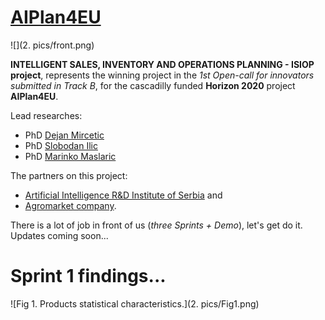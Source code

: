 # [AIPlan4EU](https://www.aiplan4eu-project.eu/)

![](2. pics/front.png)

**INTELLIGENT SALES, INVENTORY AND OPERATIONS PLANNING - ISIOP project**, represents the winning project in the *1st Open-call for innovators submitted in Track B*, for the cascadilly funded **Horizon 2020** project **AIPlan4EU**.

Lead researches:

* PhD [Dejan Mircetic](https://www.linkedin.com/feed/update/urn:li:activity:6993199240374050816/)
* PhD [Slobodan Ilic](https://www.linkedin.com/posts/ai-institute-serbia_computervision-meet-ouriaicrew-activity-6965975239239311360-i4UL?utm_source=share&utm_medium=member_desktop)
* PhD [Marinko Maslaric](https://www.linkedin.com/in/marinko-maslaric-6058576/)

The partners on this project:

* [Artificial Intelligence R&D Institute of Serbia](https://www.ivi.ac.rs/) and
* [Agromarket company](https://www.agromarket.rs/).

There is a lot of job in front of us (*three Sprints + Demo*), let's get do it. Updates coming soon...

# Sprint 1 findings...

![Fig 1. Products statistical characteristics.](2. pics/Fig1.png) 
